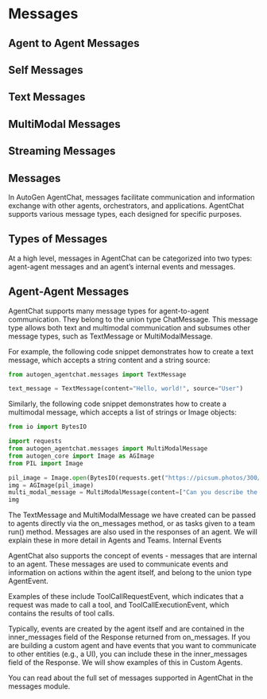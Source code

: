 # Messages

## Agent to Agent Messages

## Self Messages

## Text Messages

## MultiModal Messages

## Streaming Messages


## Messages

In AutoGen AgentChat, messages facilitate communication and information exchange with other agents, orchestrators, and applications. AgentChat supports various message types, each designed for specific purposes.

## Types of Messages

At a high level, messages in AgentChat can be categorized into two types: agent-agent messages and an agent’s internal events and messages.

## Agent-Agent Messages

AgentChat supports many message types for agent-to-agent communication. They belong to the union type ChatMessage. This message type allows both text and multimodal communication and subsumes other message types, such as TextMessage or MultiModalMessage.

For example, the following code snippet demonstrates how to create a text message, which accepts a string content and a string source:

```python
from autogen_agentchat.messages import TextMessage

text_message = TextMessage(content="Hello, world!", source="User")
```

Similarly, the following code snippet demonstrates how to create a multimodal message, which accepts a list of strings or Image objects:

```python
from io import BytesIO

import requests
from autogen_agentchat.messages import MultiModalMessage
from autogen_core import Image as AGImage
from PIL import Image

pil_image = Image.open(BytesIO(requests.get("https://picsum.photos/300/200").content))
img = AGImage(pil_image)
multi_modal_message = MultiModalMessage(content=["Can you describe the content of this image?", img], source="User")
img
```

The TextMessage and MultiModalMessage we have created can be passed to agents directly via the on_messages method, or as tasks given to a team run() method. Messages are also used in the responses of an agent. We will explain these in more detail in Agents and Teams.
Internal Events

AgentChat also supports the concept of events - messages that are internal to an agent. These messages are used to communicate events and information on actions within the agent itself, and belong to the union type AgentEvent.

Examples of these include ToolCallRequestEvent, which indicates that a request was made to call a tool, and ToolCallExecutionEvent, which contains the results of tool calls.

Typically, events are created by the agent itself and are contained in the inner_messages field of the Response returned from on_messages. If you are building a custom agent and have events that you want to communicate to other entities (e.g., a UI), you can include these in the inner_messages field of the Response. We will show examples of this in Custom Agents.

You can read about the full set of messages supported in AgentChat in the messages module.